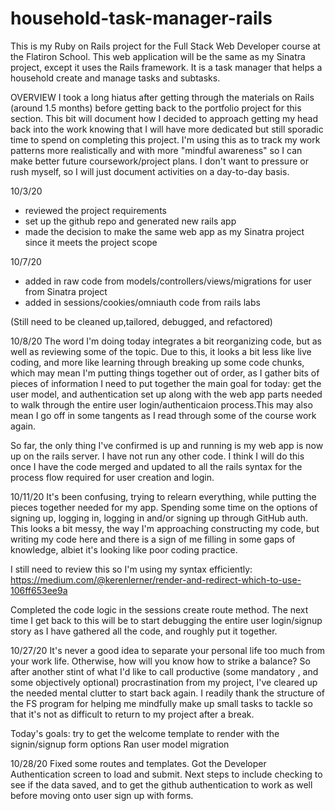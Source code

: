 # household-task-manager-rails
This is my Ruby on Rails project for the Full Stack Web Developer course at the Flatiron School. This web application will be the same as my Sinatra project, except it uses the Rails framework. It is a task manager that helps a household create and manage tasks and subtasks. 


OVERVIEW
I took a long hiatus after getting through the materials on Rails (around 1.5 months) before getting back to the portfolio project for this section. This bit will document how I decided to approach getting my head back into the work knowing that I will have more dedicated but still sporadic time to spend on completing this project. I'm using this as to track my work patterns more realistically and with more "mindful awareness" so I can make better future coursework/project plans. I don't want to pressure or rush myself, so I will just document activities on a day-to-day basis.

10/3/20
- reviewed the project requirements
- set up the github repo and generated new rails app
- made the decision to make the same web app as my Sinatra project since it meets the project scope


10/7/20
- added in raw code from models/controllers/views/migrations for user from Sinatra project
- added in sessions/cookies/omniauth code from rails labs

(Still need to be cleaned up,tailored, debugged, and refactored)

10/8/20
The word I'm doing today integrates a bit reorganizing code, but as well as reviewing some of the topic. Due to this, it looks a bit less like live coding, and more like learning through breaking up some code chunks, which may mean I'm putting things together out of order, as I gather bits of pieces of information I need to put together the main goal for today: get the user model, and authentication set up along with the web app parts needed to walk through the entire user login/authenticaion process.This may also mean I go off in some tangents as I read through some of the course work again.

So far, the only thing I've confirmed is up and running is my web app is now up on the rails server. I have not run any other code. I think I will do this once I have the code merged and updated to all the rails syntax for the process flow required for user creation and login.

10/11/20
It's been confusing, trying to relearn everything, while putting the pieces together needed for my app. 
Spending some time on the options of signing up, logging in, logging in and/or signing up through GitHub auth. This looks a bit messy, the way I'm approaching constructing my code, but writing my code here and there is a sign of me filling in some gaps of knowledge, albiet it's looking like poor coding practice. 

I still need to review this so I'm using my syntax efficiently:
https://medium.com/@kerenlerner/render-and-redirect-which-to-use-106ff653ee9a

Completed the code logic in the sessions create route method. The next time I get back to this will be to start debugging the entire user login/signup story as I have gathered all the code, and roughly put it together.

10/27/20
It's never a good idea to separate your personal life too much from your work life. Otherwise, how will you know how to strike a balance? So after another stint of what I'd like to call productive (some mandatory , and some objectively optional) procrastination from my project, I've cleared up the needed mental clutter to start back again. I readily thank the structure of the FS program for helping me mindfully make up small tasks to tackle so that it's not as difficult to return to my project after a break.

Today's goals: try to get the welcome template to render with the signin/signup form options 
Ran user model migration

10/28/20
Fixed some routes and templates. Got the Developer Authentication screen to load and submit. Next steps to include checking to see if the data saved, and to get the github authentication to work as well before moving onto user sign up with forms.
